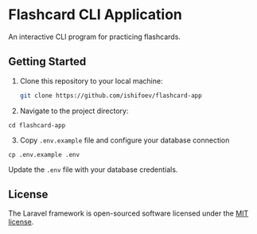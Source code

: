 # Flashcard CLI Application

An interactive CLI program for practicing flashcards.

## Getting Started

1. Clone this repository to your local machine:

   ```bash
   git clone https://github.com/ishifoev/flashcard-app

2. Navigate to the project directory:
 
 `cd flashcard-app`

3. Copy `.env.example` file and configure your database connection

`cp .env.example .env`

Update the `.env` file with your database credentials. 

## License

The Laravel framework is open-sourced software licensed under the [MIT license](https://opensource.org/licenses/MIT).
